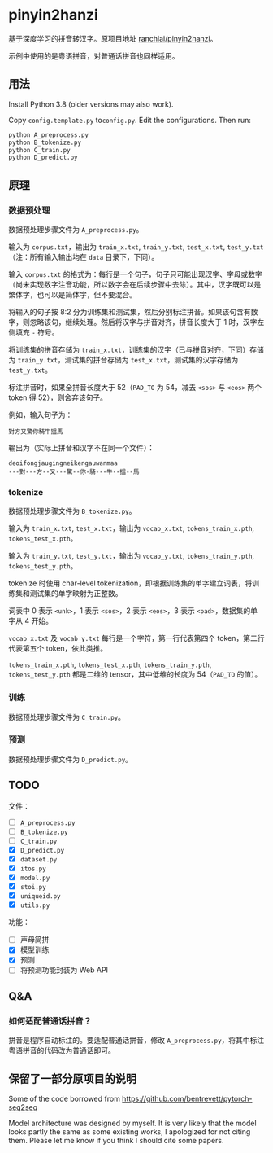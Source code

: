 # pinyin2hanzi

基于深度学习的拼音转汉字。原项目地址 [ranchlai/pinyin2hanzi](https://github.com/ranchlai/pinyin2hanzi)。

示例中使用的是粤语拼音，对普通话拼音也同样适用。

## 用法

Install Python 3.8 (older versions may also work).

Copy `config.template.py` to`config.py`. Edit the configurations. Then run:

```sh
python A_preprocess.py
python B_tokenize.py
python C_train.py
python D_predict.py
```

## 原理

### 数据预处理

数据预处理步骤文件为 `A_preprocess.py`。

输入为 `corpus.txt`，输出为 `train_x.txt`, `train_y.txt`, `test_x.txt`, `test_y.txt`（注：所有输入输出均在 `data` 目录下，下同）。

输入 `corpus.txt` 的格式为：每行是一个句子，句子只可能出现汉字、字母或数字（尚未实现数字注音功能，所以数字会在后续步骤中去除）。其中，汉字既可以是繁体字，也可以是简体字，但不要混合。

将输入的句子按 8:2 分为训练集和测试集，然后分别标注拼音。如果该句含有数字，则忽略该句，继续处理。然后将汉字与拼音对齐，拼音长度大于 1 时，汉字左侧填充 `-` 符号。

将训练集的拼音存储为 `train_x.txt`，训练集的汉字（已与拼音对齐，下同）存储为 `train_y.txt`，测试集的拼音存储为 `test_x.txt`，测试集的汉字存储为 `test_y.txt`。

标注拼音时，如果全拼音长度大于 52（`PAD_TO` 为 54，减去 `<sos>` 与 `<eos>` 两个 token 得 52），则舍弃该句子。

例如，输入句子为：

```
對方又驚你騎牛搵馬
```

输出为（实际上拼音和汉字不在同一个文件）：

```
deoifongjaugingneikengauwanmaa
---對---方--又---驚--你-騎---牛--搵--馬
```

### tokenize

数据预处理步骤文件为 `B_tokenize.py`。

输入为 `train_x.txt`, `test_x.txt`，输出为 `vocab_x.txt`, `tokens_train_x.pth`, `tokens_test_x.pth`。

输入为 `train_y.txt`, `test_y.txt`，输出为 `vocab_y.txt`, `tokens_train_y.pth`, `tokens_test_y.pth`。

tokenize 时使用 char-level tokenization，即根据训练集的单字建立词表，将训练集和测试集的单字映射为正整数。

词表中 0 表示 `<unk>`，1 表示 `<sos>`，2 表示 `<eos>`，3 表示 `<pad>`，数据集的单字从 4 开始。

`vocab_x.txt` 及 `vocab_y.txt` 每行是一个字符，第一行代表第四个 token，第二行代表第五个 token，依此类推。

`tokens_train_x.pth`, `tokens_test_x.pth`, `tokens_train_y.pth`, `tokens_test_y.pth` 都是二维的 tensor，其中低维的长度为 54（`PAD_TO` 的值）。

### 训练

数据预处理步骤文件为 `C_train.py`。

### 预测

数据预处理步骤文件为 `D_predict.py`。

## TODO

文件：

- [ ] `A_preprocess.py`
- [ ] `B_tokenize.py`
- [ ] `C_train.py`
- [x] `D_predict.py`
- [x] `dataset.py`
- [x] `itos.py`
- [x] `model.py`
- [x] `stoi.py`
- [x] `uniqueid.py`
- [x] `utils.py`

功能：

- [ ] 声母简拼
- [x] 模型训练
- [x] 预测
- [ ] 将预测功能封装为 Web API

## Q&A

### 如何适配普通话拼音？

拼音是程序自动标注的。要适配普通话拼音，修改 `A_preprocess.py`，将其中标注粤语拼音的代码改为普通话即可。

## 保留了一部分原项目的说明

Some of the code borrowed from https://github.com/bentrevett/pytorch-seq2seq

Model architecture was designed by myself. It is very likely that the model looks partly the same as some existing works, I apologized for not citing them. Please let me know if you think I should cite some papers.

